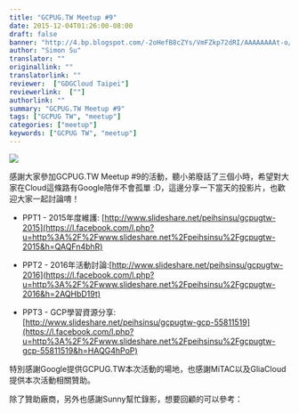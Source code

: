 ```yaml
---
title: "GCPUG.TW Meetup #9"
date: 2015-12-04T01:26:00-08:00
draft: false
banner: "http://4.bp.blogspot.com/-2oHefB8cZYs/VmFZkp72dRI/AAAAAAAAt-o/V-Tpe44pqmg/s640/12308254_10205049906474871_5824635935779379808_n.jpg"
author: "Simon Su"
translator: ""
originallink: ""
translatorlink: ""
reviewer:  ["GDGCloud Taipei"]
reviewerlink:  [""]
authorlink: ""
summary: "GCPUG.TW Meetup #9"
tags: ["GCPUG TW", "meetup"]
categories: ["meetup"]
keywords: ["GCPUG TW", "meetup"]
---
```


[![](http://4.bp.blogspot.com/-2oHefB8cZYs/VmFZkp72dRI/AAAAAAAAt-o/V-Tpe44pqmg/s640/12308254_10205049906474871_5824635935779379808_n.jpg)](http://4.bp.blogspot.com/-2oHefB8cZYs/VmFZkp72dRI/AAAAAAAAt-o/V-Tpe44pqmg/s1600/12308254_10205049906474871_5824635935779379808_n.jpg)

  
  
感謝大家參加GCPUG.TW Meetup #9的活動，聽小弟廢話了三個小時，希望對大家在Cloud這條路有Google陪伴不會孤單 :D，這邊分享一下當天的投影片，也歡迎大家一起討論唷！  
  
  

*   PPT1 - 2015年度維護: [http://www.slideshare.net/peihsinsu/gcpugtw-2015](https://l.facebook.com/l.php?u=http%3A%2F%2Fwww.slideshare.net%2Fpeihsinsu%2Fgcpugtw-2015&h=QAQFn4bhR)

*   PPT2 - 2016年活動討論:[http://www.slideshare.net/peihsinsu/gcpugtw-2016](https://l.facebook.com/l.php?u=http%3A%2F%2Fwww.slideshare.net%2Fpeihsinsu%2Fgcpugtw-2016&h=2AQHbD19t)

*   PPT3 - GCP學習資源分享:[http://www.slideshare.net/peihsinsu/gcpugtw-gcp-55811519](https://l.facebook.com/l.php?u=http%3A%2F%2Fwww.slideshare.net%2Fpeihsinsu%2Fgcpugtw-gcp-55811519&h=HAQG4hPoP)

  

特別感謝Google提供GCPUG.TW本次活動的場地，也感謝MiTAC以及GliaCloud提供本次活動相關贊助。

  

除了贊助廠商，另外也感謝Sunny幫忙錄影，想要回顧的可以參考：